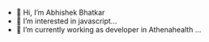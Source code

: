 - 👋 Hi, I’m Abhishek Bhatkar
- 👀 I’m interested in javascript...
- 🌱 I’m currently working as developer in Athenahealth ...
<!---
abhishek-bhatkar/abhishek-bhatkar is a ✨ special ✨ repository because its `README.md` (this file) appears on your GitHub profile.
You can click the Preview link to take a look at your changes.
--->
